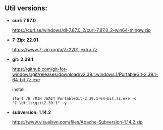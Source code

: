 

## Util versions:

* **curl: 7.87.0**

  https://curl.se/windows/dl-7.87.0_2/curl-7.87.0_2-win64-mingw.zip

* **7-Zip: 22.01**

  https://www.7-zip.org/a/7z2201-extra.7z

* **git: 2.39.1**

  https://github.com/git-for-windows/git/releases/download/v2.39.1.windows.1/PortableGit-2.39.1-64-bit.7z.exe

  install:
  ```batchfile
  start /B /MIN /WAIT PortableGit-2.39.1-64-bit.7z.exe -o "C:\Utils\git\2.39.1" -y
  
  ```

* **subversion: 1.14.2**

  https://www.visualsvn.com/files/Apache-Subversion-1.14.2.zip
